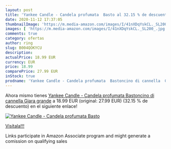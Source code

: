 ```yaml
---
layout: post
title: 'Yankee Candle - Candela profumata  Basto al 32.15 % de descuento'
date: 2020-11-12 17:37:05
thumbnailImage: 'https://m.media-amazon.com/images/I/41nXDqYskCL._SL200_.jpg'
images: [ 'https://m.media-amazon.com/images/I/41nXDqYskCL._SL200_.jpg' ]
comments: true
category: ofertas
author: ring
slug: B004QOKYCU
description:
actualPrice: 18.99 EUR
currency: EUR
price: 18.99
comparePrice: 27.99 EUR
inStock: true
prodname: 'Yankee Candle - Candela profumata  Bastoncino di cannella  Giara grande'
---
```


Ahora mismo tienes [Yankee Candle - Candela profumata  Bastoncino di cannella  Giara grande](https://www.amazon.it/dp/B004QOKYCU/?tag=tolees00-21) a 18.99 EUR (original: 27.99 EUR) (32.15 %  de descuento) en el siguiente enlace!

[![Yankee Candle - Candela profumata  Basto](https://m.media-amazon.com/images/I/41nXDqYskCL._SL200_.jpg)](https://www.amazon.it/dp/B004QOKYCU/?tag=tolees00-21)

[Visítala!!!](https://www.amazon.it/dp/B004QOKYCU/?tag=tolees00-21)

Links participate in Amazon Associate program and might generate a comission on qualifying sales
